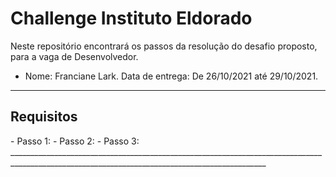 <h1> Challenge Instituto Eldorado </h1>

Neste repositório encontrará os passos da resolução do desafio proposto, para a vaga de Desenvolvedor.
- Nome: Franciane Lark. Data de entrega: De 26/10/2021 até 29/10/2021.
______________________________________________________________________________________________________________________________________________
<h2> Requisitos </h2>
- Passo 1:
- Passo 2:
- Passo 3:
______________________________________________________________________________________________________________________________________________

